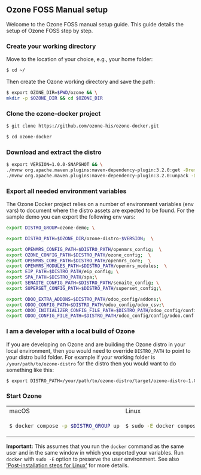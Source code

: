 ## Ozone FOSS Manual setup

Welcome to the Ozone FOSS manual setup guide. This guide details the setup of Ozone FOSS step by step.

### Create your working directory

Move to the location of your choice, e.g., your home folder:

```bash
$ cd ~/
```

Then create the Ozone working directory and save the path:
```bash
$ export OZONE_DIR=$PWD/ozone && \
mkdir -p $OZONE_DIR && cd $OZONE_DIR
```
### Clone the ozone-docker project

```bash
$ git clone https://github.com/ozone-his/ozone-docker.git
```

```bash
$ cd ozone-docker
```

### Download and extract the distro

```bash
$ export VERSION=1.0.0-SNAPSHOT && \
./mvnw org.apache.maven.plugins:maven-dependency-plugin:3.2.0:get -DremoteRepositories=https://nexus.mekomsolutions.net/repository/maven-public -Dartifact=com.ozonehis:ozone-distro:$VERSION:zip -Dtransitive=false --legacy-local-repository && \
./mvnw org.apache.maven.plugins:maven-dependency-plugin:3.2.0:unpack -Dproject.basedir=$OZONE_DIR -Dartifact=com.ozonehis:ozone-distro:$VERSION:zip -DoutputDirectory=$OZONE_DIR/ozone-distro-$VERSION
```

### Export all needed environment variables

The Ozone Docker project relies on a number of environment variables (env vars) to document where the distro assets are expected to be found.
For the sample demo you can export the following env vars:
```bash
export DISTRO_GROUP=ozone-demo; \

export DISTRO_PATH=$OZONE_DIR/ozone-distro-$VERSION;  \

export OPENMRS_CONFIG_PATH=$DISTRO_PATH/openmrs_config;  \
export OZONE_CONFIG_PATH=$DISTRO_PATH/ozone_config;  \
export OPENMRS_CORE_PATH=$DISTRO_PATH/openmrs_core;  \
export OPENMRS_MODULES_PATH=$DISTRO_PATH/openmrs_modules;  \
export EIP_PATH=$DISTRO_PATH/eip_config; \
export SPA_PATH=$DISTRO_PATH/spa;\
export SENAITE_CONFIG_PATH=$DISTRO_PATH/senaite_config; \
export SUPERSET_CONFIG_PATH=$DISTRO_PATH/superset_config;\

export ODOO_EXTRA_ADDONS=$DISTRO_PATH/odoo_config/addons;\
export ODOO_CONFIG_PATH=$DISTRO_PATH/odoo_config/odoo_csv;\
export ODOO_INITIALIZER_CONFIG_FILE_PATH=$DISTRO_PATH/odoo_config/config/initializer_config.json;\
export ODOO_CONFIG_FILE_PATH=$DISTRO_PATH/odoo_config/config/odoo.conf
```
### I am a developer with a local build of Ozone

If you are developing on Ozone and are building the Ozone distro in your local environment, then you would need to override `DISTRO_PATH` to point to your distro build folder. For example if your working folder is `/your/path/to/ozone-distro` for the distro then you would want to do something like this:
```bash
$ export DISTRO_PATH=/your/path/to/ozone-distro/target/ozone-distro-1.0.0-SNAPSHOT
```

### Start Ozone
<table>
<tr>
<td> macOS </td> <td> Linux </td>
</tr>
<tr>
<td>

```bash
$ docker compose -p $DISTRO_GROUP up
```

</td>
<td>

```bash
$ sudo -E docker compose -p $DISTRO_GROUP up
```

</td>
</tr>
</table>

**Important:** This assumes that you run the `docker` command as the same user and in the same window in which you exported your variables. Run `docker` with `sudo -E` option to preserve the user environment. See also ['Post-installation steps for Linux'](https://docs.docker.com/engine/install/linux-postinstall/) for more details.
